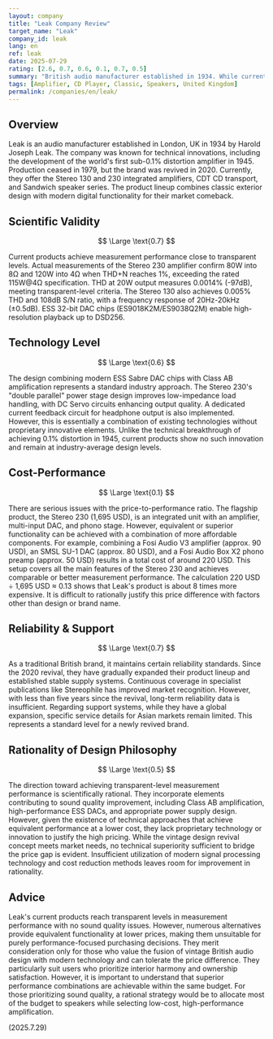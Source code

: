 ```yaml
---
layout: company
title: "Leak Company Review"
target_name: "Leak"
company_id: leak
lang: en
ref: leak
date: 2025-07-29
rating: [2.6, 0.7, 0.6, 0.1, 0.7, 0.5]
summary: "British audio manufacturer established in 1934. While current products approach transparent-level measurement performance, they face significant cost-performance challenges with substantial price differences compared to more affordable alternatives."
tags: [Amplifier, CD Player, Classic, Speakers, United Kingdom]
permalink: /companies/en/leak/
---
```

## Overview

Leak is an audio manufacturer established in London, UK in 1934 by Harold Joseph Leak. The company was known for technical innovations, including the development of the world's first sub-0.1% distortion amplifier in 1945. Production ceased in 1979, but the brand was revived in 2020. Currently, they offer the Stereo 130 and 230 integrated amplifiers, CDT CD transport, and Sandwich speaker series. The product lineup combines classic exterior design with modern digital functionality for their market comeback.

## Scientific Validity

$$ \Large \text{0.7} $$

Current products achieve measurement performance close to transparent levels. Actual measurements of the Stereo 230 amplifier confirm 80W into 8Ω and 120W into 4Ω when THD+N reaches 1%, exceeding the rated 115W@4Ω specification. THD at 20W output measures 0.0014% (-97dB), meeting transparent-level criteria. The Stereo 130 also achieves 0.005% THD and 108dB S/N ratio, with a frequency response of 20Hz-20kHz (±0.5dB). ESS 32-bit DAC chips (ES9018K2M/ES9038Q2M) enable high-resolution playback up to DSD256.

## Technology Level

$$ \Large \text{0.6} $$

The design combining modern ESS Sabre DAC chips with Class AB amplification represents a standard industry approach. The Stereo 230's "double parallel" power stage design improves low-impedance load handling, with DC Servo circuits enhancing output quality. A dedicated current feedback circuit for headphone output is also implemented. However, this is essentially a combination of existing technologies without proprietary innovative elements. Unlike the technical breakthrough of achieving 0.1% distortion in 1945, current products show no such innovation and remain at industry-average design levels.

## Cost-Performance

$$ \Large \text{0.1} $$

There are serious issues with the price-to-performance ratio. The flagship product, the Stereo 230 (1,695 USD), is an integrated unit with an amplifier, multi-input DAC, and phono stage. However, equivalent or superior functionality can be achieved with a combination of more affordable components. For example, combining a Fosi Audio V3 amplifier (approx. 90 USD), an SMSL SU-1 DAC (approx. 80 USD), and a Fosi Audio Box X2 phono preamp (approx. 50 USD) results in a total cost of around 220 USD. This setup covers all the main features of the Stereo 230 and achieves comparable or better measurement performance. The calculation 220 USD ÷ 1,695 USD ≈ 0.13 shows that Leak's product is about 8 times more expensive. It is difficult to rationally justify this price difference with factors other than design or brand name.

## Reliability & Support

$$ \Large \text{0.7} $$

As a traditional British brand, it maintains certain reliability standards. Since the 2020 revival, they have gradually expanded their product lineup and established stable supply systems. Continuous coverage in specialist publications like Stereophile has improved market recognition. However, with less than five years since the revival, long-term reliability data is insufficient. Regarding support systems, while they have a global expansion, specific service details for Asian markets remain limited. This represents a standard level for a newly revived brand.

## Rationality of Design Philosophy

$$ \Large \text{0.5} $$

The direction toward achieving transparent-level measurement performance is scientifically rational. They incorporate elements contributing to sound quality improvement, including Class AB amplification, high-performance ESS DACs, and appropriate power supply design. However, given the existence of technical approaches that achieve equivalent performance at a lower cost, they lack proprietary technology or innovation to justify the high pricing. While the vintage design revival concept meets market needs, no technical superiority sufficient to bridge the price gap is evident. Insufficient utilization of modern signal processing technology and cost reduction methods leaves room for improvement in rationality.

## Advice

Leak's current products reach transparent levels in measurement performance with no sound quality issues. However, numerous alternatives provide equivalent functionality at lower prices, making them unsuitable for purely performance-focused purchasing decisions. They merit consideration only for those who value the fusion of vintage British audio design with modern technology and can tolerate the price difference. They particularly suit users who prioritize interior harmony and ownership satisfaction. However, it is important to understand that superior performance combinations are achievable within the same budget. For those prioritizing sound quality, a rational strategy would be to allocate most of the budget to speakers while selecting low-cost, high-performance amplification.

(2025.7.29)
